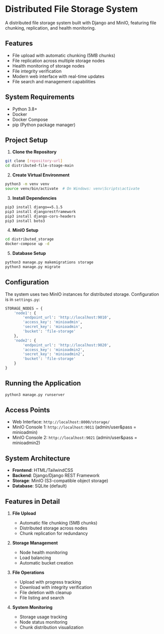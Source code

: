 # Distributed File Storage System

A distributed file storage system built with Django and MinIO, featuring file chunking, replication, and health monitoring.

## Features

- File upload with automatic chunking (5MB chunks)
- File replication across multiple storage nodes
- Health monitoring of storage nodes
- File integrity verification
- Modern web interface with real-time updates
- File search and management capabilities

## System Requirements

- Python 3.8+
- Docker
- Docker Compose
- pip (Python package manager)

## Project Setup

1. **Clone the Repository**
```bash
git clone [repository-url]
cd distributed-file-stoage-main
```

2. **Create Virtual Environment**
```bash
python3 -m venv venv
source venv/bin/activate  # On Windows: venv\Scripts\activate
```

3. **Install Dependencies**
```bash
pip3 install django==5.1.5
pip3 install djangorestframework
pip3 install django-cors-headers
pip3 install boto3
```

4. **MinIO Setup**
```bash
cd distributed_storage
docker-compose up -d
```

5. **Database Setup**
```bash
python3 manage.py makemigrations storage
python3 manage.py migrate
```

## Configuration

The system uses two MinIO instances for distributed storage. Configuration is in `settings.py`:

```python
STORAGE_NODES = {
    'node1': {
        'endpoint_url': 'http://localhost:9010',
        'access_key': 'minioadmin',
        'secret_key': 'minioadmin',
        'bucket': 'file-storage'
    },
    'node2': {
        'endpoint_url': 'http://localhost:9020',
        'access_key': 'minioadmin2',
        'secret_key': 'minioadmin2',
        'bucket': 'file-storage'
    }
}
```

## Running the Application

```bash
python3 manage.py runserver
```

## Access Points

- Web Interface: `http://localhost:8000/storage/`
- MinIO Console 1: `http://localhost:9011` (admin/user&pass = minioadmin)
- MinIO Console 2: `http://localhost:9021` (admin/user&pass = minioadmin2)

## System Architecture

- **Frontend**: HTML/TailwindCSS
- **Backend**: Django/Django REST Framework
- **Storage**: MinIO (S3-compatible object storage)
- **Database**: SQLite (default)

## Features in Detail

1. **File Upload**
   - Automatic file chunking (5MB chunks)
   - Distributed storage across nodes
   - Chunk replication for redundancy

2. **Storage Management**
   - Node health monitoring
   - Load balancing
   - Automatic bucket creation

3. **File Operations**
   - Upload with progress tracking
   - Download with integrity verification
   - File deletion with cleanup
   - File listing and search

4. **System Monitoring**
   - Storage usage tracking
   - Node status monitoring
   - Chunk distribution visualization
